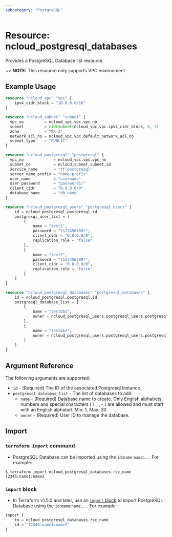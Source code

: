 ```yaml
---
subcategory: "PostgreSQL"
---
```


# Resource: ncloud_postgresql_databases

Provides a PostgreSQL Database list resource.

~> **NOTE:** This resource only supports VPC environment.

## Example Usage

```terraform
resource "ncloud_vpc" "vpc" {
    ipv4_cidr_block = "10.0.0.0/16"
}

resource "ncloud_subnet" "subnet" {
  vpc_no         = ncloud_vpc.vpc.vpc_no
  subnet         = cidrsubnet(ncloud_vpc.vpc.ipv4_cidr_block, 8, 1)
  zone           = "KR-2"
  network_acl_no = ncloud_vpc.vpc.default_network_acl_no
  subnet_type    = "PUBLIC"
}

resource "ncloud_postgresql" "postgresql" {
  vpc_no             = ncloud_vpc.vpc.vpc_no
  subnet_no          = ncloud_subnet.subnet.id
  service_name       = "tf-postgresql"
  server_name_prefix = "name-prefix"
  user_name          = "username"
  user_password      = "password1!"
  client_cidr        = "0.0.0.0/0"
  database_name      = "db_name"
}

resource "ncloud_postgresql_users" "postgresql_users" {
	id = ncloud_postgresql.postgresql.id
	postgresql_user_list = [
		{
			name = "test1",
			password = "t123456789!",
			client_cidr = "0.0.0.0/0",
			replication_role = "false"
		},
		{
			name = "test2",
			password = "t123456789!",
			client_cidr = "0.0.0.0/0",
			replication_role = "false"
		}
	]
}

resource "ncloud_postgresql_databases" "postgresql_databases" {
	id = ncloud_postgresql.postgresql.id
	postgresql_database_list = [
		{
			name = "testdb1",
			owner = ncloud_postgresql_users.postgresql_users.postgresql_user_list[0].name
		},
		{
			name = "testdb2",
			owner = ncloud_postgresql_users.postgresql_users.postgresql_user_list[1].name
		}
	]
}
```

## Argument Reference
The following arguments are supported:

* `id` - (Required) The ID of the associated Postgresql Instance.
* `postgresql_database_list` - The list of databases to add.
    * `name` - (Required) Database name to create. Only English alphabets, numbers and special characters ( \ _ , - ) are allowed and must start with an English alphabet. Min: 1, Max: 30
    * `owner` - (Required) User ID to manage the database.

## Import

### `terraform import` command

* PostgreSQL Database can be imported using the `id`:`name`:`name`:... . For example:

```console
$ terraform import ncloud_postgresql_databases.rsc_name 12345:name1:name2
```

### `import` block

* In Terraform v1.5.0 and later, use an [`import` block](https://developer.hashicorp.com/terraform/language/import) to import PostgreSQL Database using the `id`:`name`:`name`:... . For example:

```terraform
import {
    to = ncloud_postgresql_databases.rsc_name
    id = "12345:name1:name2"
}
```
